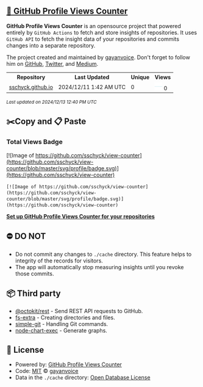 ## [🚀 GitHub Profile Views Counter](https://github.com/gayanvoice/github-profile-views-counter)
**GitHub Profile Views Counter** is an opensource project that powered entirely by  `GitHub Actions` to fetch and store insights of repositories.
It uses `GitHub API` to fetch the insight data of your repositories and commits changes into a separate repository.

The project created and maintained by [gayanvoice](https://github.com/gayanvoice). Don't forget to follow him on [GitHub](https://github.com/gayanvoice), [Twitter](https://twitter.com/gayanvoice), and [Medium](https://gayanvoice.medium.com/).

<table>
	<tr>
		<th>
			Repository
		</th>
		<th>
			Last Updated
		</th>
		<th>
			Unique
		</th>
		<th>
			Views
		</th>
	</tr>
	<tr>
		<td>
			<a href="https://github.com/sschyck/view-counter/tree/master/readme/758393206/year.md">
				sschyck.github.io
			</a>
		</td>
		<td>
			2024/12/11 1:42 AM UTC
		</td>
		<td>
			0
		</td>
		<td>
			<img alt="Response time graph" src="https://github.com/sschyck/view-counter/raw/master/graph/758393206/small/year.png" height="20"> 0
		</td>
	</tr>
</table>

<small><i>Last updated on 2024/12/13 12:40 PM UTC</i></small>

## ✂️Copy and 📋 Paste
### Total Views Badge
[![Image of https://github.com/sschyck/view-counter](https://github.com/sschyck/view-counter/blob/master/svg/profile/badge.svg)](https://github.com/sschyck/view-counter)

```readme
[![Image of https://github.com/sschyck/view-counter](https://github.com/sschyck/view-counter/blob/master/svg/profile/badge.svg)](https://github.com/sschyck/view-counter)
```
[**Set up GitHub Profile Views Counter for your repositories**](https://github.com/gayanvoice/github-profile-views-counter)
## ⛔ DO NOT
- Do not commit any changes to `./cache` directory. This feature helps to integrity of the records for visitors.
- The app will automatically stop measuring insights until you revoke those commits.
## 📦 Third party

- [@octokit/rest](https://www.npmjs.com/package/@octokit/rest) - Send REST API requests to GitHub.
- [fs-extra](https://www.npmjs.com/package/fs-extra) - Creating directories and files.
- [simple-git](https://www.npmjs.com/package/simple-git) - Handling Git commands.
- [node-chart-exec](https://www.npmjs.com/package/node-chart-exec) - Generate graphs.
## 📄 License
- Powered by: [GitHub Profile Views Counter](https://github.com/gayanvoice/github-profile-views-counter)
- Code: [MIT](./LICENSE) © [gayanvoice](https://github.com/gayanvoice)
- Data in the `./cache` directory: [Open Database License](https://opendatacommons.org/licenses/odbl/1-0/)
